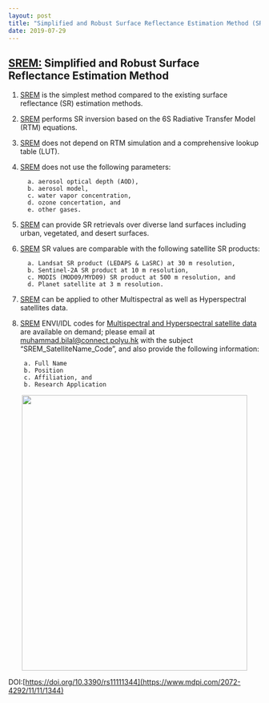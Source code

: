 ```yaml
---
layout: post
title: "Simplified and Robust Surface Reflectance Estimation Method (SREM)"
date: 2019-07-29
---
```



## [SREM:](https://www.mdpi.com/2072-4292/11/11/1344) Simplified and Robust Surface Reflectance Estimation Method


1.	[SREM](https://www.mdpi.com/2072-4292/11/11/1344) is the simplest method compared to the existing surface reflectance (SR) estimation methods. 
2.	[SREM](https://www.mdpi.com/2072-4292/11/11/1344)  performs SR inversion based on the 6S Radiative Transfer Model (RTM) equations.
3.	[SREM](https://www.mdpi.com/2072-4292/11/11/1344)  does not depend on RTM simulation and a comprehensive lookup table (LUT).
4.	[SREM](https://www.mdpi.com/2072-4292/11/11/1344)  does not use the following parameters:

          a. aerosol optical depth (AOD),
          b. aerosol model,
          c. water vapor concentration,
          d. ozone concertation, and
          e. other gases.
          
5.	[SREM](https://www.mdpi.com/2072-4292/11/11/1344)  can provide SR retrievals over diverse land surfaces including urban, vegetated, and desert surfaces.
6.	[SREM](https://www.mdpi.com/2072-4292/11/11/1344)  SR values are comparable with the following satellite SR products:

          a. Landsat SR product (LEDAPS & LaSRC) at 30 m resolution, 
          b. Sentinel-2A SR product at 10 m resolution, 
          c. MODIS (MOD09/MYD09) SR product at 500 m resolution, and 
          d. Planet satellite at 3 m resolution. 
        
7.	[SREM](https://www.mdpi.com/2072-4292/11/11/1344)  can be applied to other Multispectral as well as Hyperspectral satellites data. 

8.   [SREM](https://www.mdpi.com/2072-4292/11/11/1344)  ENVI/IDL codes for [Multispectral and Hyperspectral satellite data](https://www.mdpi.com/2072-4292/11/11/1344) are available on demand; please email at [muhammad.bilal@connect.polyu.hk](muhammad.bilal@connect.polyu.hk) with the subject “SREM_SatelliteName_Code”, and also provide the following information:

          a. Full Name
          b. Position
          c. Affiliation, and 
          b. Research Application

<p align="center">
  <img src="https://github.com/rsbilal/rsbilal.github.io/blob/master/image/SREM_Schematic_Diagram.png" width="450px" height="550px"/></p>

DOI:[https://doi.org/10.3390/rs11111344](https://www.mdpi.com/2072-4292/11/11/1344) 





